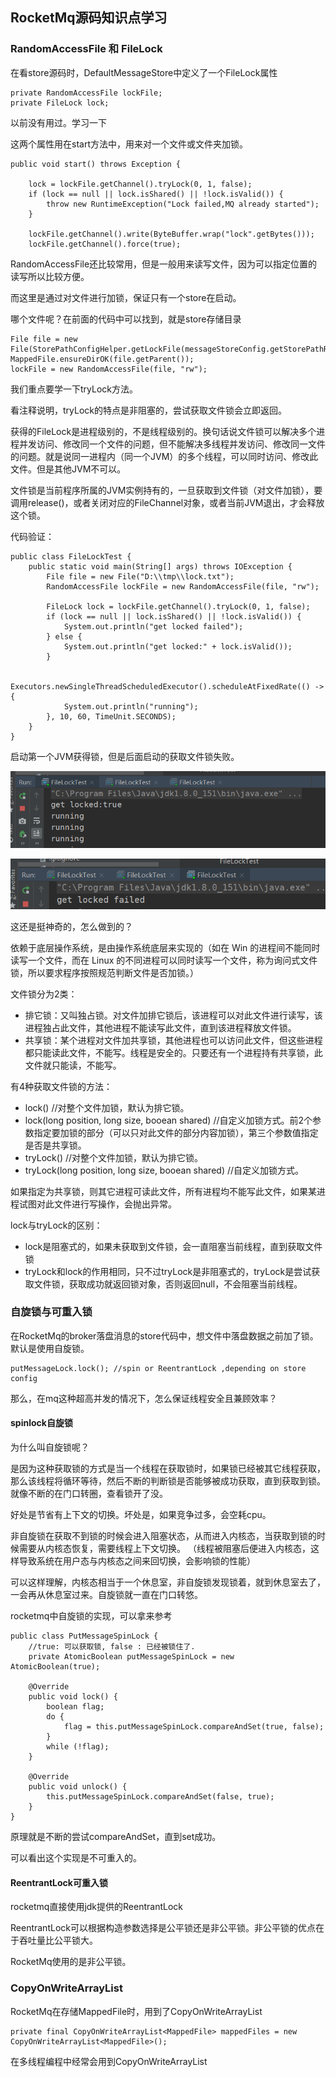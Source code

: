 ## RocketMq源码知识点学习

### RandomAccessFile 和 FileLock

在看store源码时，DefaultMessageStore中定义了一个FileLock属性

```
private RandomAccessFile lockFile;
private FileLock lock;
```

以前没有用过。学习一下

这两个属性用在start方法中，用来对一个文件或文件夹加锁。

```
public void start() throws Exception {

    lock = lockFile.getChannel().tryLock(0, 1, false);
    if (lock == null || lock.isShared() || !lock.isValid()) {
        throw new RuntimeException("Lock failed,MQ already started");
    }

    lockFile.getChannel().write(ByteBuffer.wrap("lock".getBytes()));
    lockFile.getChannel().force(true);
```

RandomAccessFile还比较常用，但是一般用来读写文件，因为可以指定位置的读写所以比较方便。

而这里是通过对文件进行加锁，保证只有一个store在启动。

哪个文件呢？在前面的代码中可以找到，就是store存储目录

```
File file = new File(StorePathConfigHelper.getLockFile(messageStoreConfig.getStorePathRootDir()));
MappedFile.ensureDirOK(file.getParent());
lockFile = new RandomAccessFile(file, "rw");
```

我们重点要学一下tryLock方法。

看注释说明，tryLock的特点是非阻塞的，尝试获取文件锁会立即返回。

获得的FileLock是进程级别的，不是线程级别的。换句话说文件锁可以解决多个进程并发访问、修改同一个文件的问题，但不能解决多线程并发访问、修改同一文件的问题。就是说同一进程内（同一个JVM）的多个线程，可以同时访问、修改此文件。但是其他JVM不可以。

文件锁是当前程序所属的JVM实例持有的，一旦获取到文件锁（对文件加锁），要调用release()，或者关闭对应的FileChannel对象，或者当前JVM退出，才会释放这个锁。

代码验证：

```
public class FileLockTest {
    public static void main(String[] args) throws IOException {
        File file = new File("D:\\tmp\\lock.txt");
        RandomAccessFile lockFile = new RandomAccessFile(file, "rw");

        FileLock lock = lockFile.getChannel().tryLock(0, 1, false);
        if (lock == null || lock.isShared() || !lock.isValid()) {
            System.out.println("get locked failed");
        } else {
            System.out.println("get locked:" + lock.isValid());
        }

        Executors.newSingleThreadScheduledExecutor().scheduleAtFixedRate(() -> {
            System.out.println("running");
        }, 10, 60, TimeUnit.SECONDS);
    }
}
```

启动第一个JVM获得锁，但是后面启动的获取文件锁失败。

![image-20201106152919444](RocketMq源码知识点学习.assets/image-20201106152919444.png)

![image-20201106152941556](RocketMq源码知识点学习.assets/image-20201106152941556.png)

这还是挺神奇的，怎么做到的？

依赖于底层操作系统，是由操作系统底层来实现的（如在 Win 的进程间不能同时读写一个文件，而在 Linux 的不同进程可以同时读写一个文件，称为询问式文件锁，所以要求程序按照规范判断文件是否加锁。）

文件锁分为2类：

- 排它锁：又叫独占锁。对文件加排它锁后，该进程可以对此文件进行读写，该进程独占此文件，其他进程不能读写此文件，直到该进程释放文件锁。
- 共享锁：某个进程对文件加共享锁，其他进程也可以访问此文件，但这些进程都只能读此文件，不能写。线程是安全的。只要还有一个进程持有共享锁，此文件就只能读，不能写。

有4种获取文件锁的方法：

- lock()  //对整个文件加锁，默认为排它锁。
- lock(long position, long size, booean shared)  //自定义加锁方式。前2个参数指定要加锁的部分（可以只对此文件的部分内容加锁），第三个参数值指定是否是共享锁。
- tryLock()  //对整个文件加锁，默认为排它锁。
- tryLock(long position, long size, booean shared)   //自定义加锁方式。

如果指定为共享锁，则其它进程可读此文件，所有进程均不能写此文件，如果某进程试图对此文件进行写操作，会抛出异常。

 

lock与tryLock的区别：

- lock是阻塞式的，如果未获取到文件锁，会一直阻塞当前线程，直到获取文件锁
- tryLock和lock的作用相同，只不过tryLock是非阻塞式的，tryLock是尝试获取文件锁，获取成功就返回锁对象，否则返回null，不会阻塞当前线程。



### 自旋锁与可重入锁

在RocketMq的broker落盘消息的store代码中，想文件中落盘数据之前加了锁。默认是使用自旋锁。

```
putMessageLock.lock(); //spin or ReentrantLock ,depending on store config
```

那么，在mq这种超高并发的情况下，怎么保证线程安全且兼顾效率？

#### spinlock自旋锁

为什么叫自旋锁呢？

是因为这种获取锁的方式是当一个线程在获取锁时，如果锁已经被其它线程获取，那么该线程将循环等待，然后不断的判断锁是否能够被成功获取，直到获取到锁。就像不断的在门口转圈，查看锁开了没。

好处是节省有上下文的切换。坏处是，如果竞争过多，会空耗cpu。

非自旋锁在获取不到锁的时候会进入阻塞状态，从而进入内核态，当获取到锁的时候需要从内核态恢复，需要线程上下文切换。 （线程被阻塞后便进入内核态，这样导致系统在用户态与内核态之间来回切换，会影响锁的性能）

可以这样理解，内核态相当于一个休息室，非自旋锁发现锁着，就到休息室去了，一会再从休息室过来。自旋锁就一直在门口转悠。

rocketmq中自旋锁的实现，可以拿来参考

```
public class PutMessageSpinLock {
    //true: 可以获取锁, false : 已经被锁住了.
    private AtomicBoolean putMessageSpinLock = new AtomicBoolean(true);

    @Override
    public void lock() {
        boolean flag;
        do {
            flag = this.putMessageSpinLock.compareAndSet(true, false);
        }
        while (!flag);
    }

    @Override
    public void unlock() {
        this.putMessageSpinLock.compareAndSet(false, true);
    }
}
```

原理就是不断的尝试compareAndSet，直到set成功。

可以看出这个实现是不可重入的。

#### ReentrantLock可重入锁

rocketmq直接使用jdk提供的ReentrantLock

ReentrantLock可以根据构造参数选择是公平锁还是非公平锁。非公平锁的优点在于吞吐量比公平锁大。

RocketMq使用的是非公平锁。



### CopyOnWriteArrayList

RocketMq在存储MappedFile时，用到了CopyOnWriteArrayList

```
private final CopyOnWriteArrayList<MappedFile> mappedFiles = new CopyOnWriteArrayList<MappedFile>();
```

在多线程编程中经常会用到CopyOnWriteArrayList